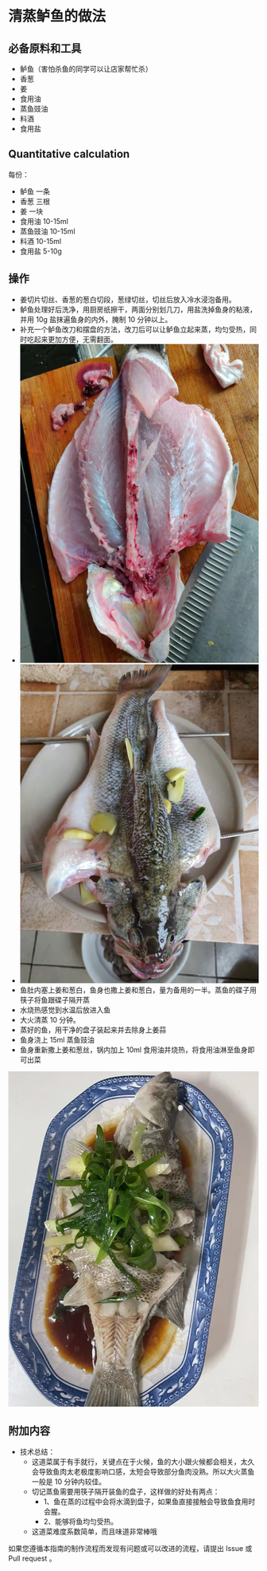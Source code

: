 # 清蒸鲈鱼的做法

## 必备原料和工具

- 鲈鱼（害怕杀鱼的同学可以让店家帮忙杀）
- 香葱
- 姜
- 食用油
- 蒸鱼豉油
- 料酒
- 食用盐

## Quantitative calculation

每份：

- 鲈鱼 一条
- 香葱 三根
- 姜  一块
- 食用油 10-15ml
- 蒸鱼豉油 10-15ml
- 料酒 10-15ml
- 食用盐 5-10g

## 操作

- 姜切片切丝、香葱的葱白切段，葱绿切丝，切丝后放入冷水浸泡备用。
- 鲈鱼处理好后洗净，用厨房纸擦干，两面分别划几刀，用盐洗掉鱼身的粘液，并用 10g 盐抹遍鱼身的内外，腌制 10 分钟以上。
- 补充一个鲈鱼改刀和摆盘的方法，改刀后可以让鲈鱼立起来蒸，均匀受热，同时吃起来更加方便，无需翻面。
- ![改刀](./改刀.jpg)
- ![摆盘](./摆盘.jpg)
- 鱼肚内塞上姜和葱白，鱼身也撒上姜和葱白，量为备用的一半。蒸鱼的碟子用筷子将鱼跟碟子隔开蒸
- 水烧热感觉到水温后放进入鱼
- 大火清蒸 10 分钟。
- 蒸好的鱼，用干净的盘子装起来并去除身上姜蒜
- 鱼身浇上 15ml 蒸鱼豉油
- 鱼身重新撒上姜和葱丝，锅内加上 10ml 食用油并烧热，将食用油淋至鱼身即可出菜

![示例菜成品](./清蒸鲈鱼.jpg)

## 附加内容

- 技术总结：
  - 这道菜属于有手就行，关键点在于火候，鱼的大小跟火候都会相关，太久会导致鱼肉太老极度影响口感，太短会导致部分鱼肉没熟。所以大火蒸鱼一般是 10 分钟内较佳。
  - 切记蒸鱼需要用筷子隔开装鱼的盘子，这样做的好处有两点：
    - 1、鱼在蒸的过程中会将水滴到盘子，如果鱼直接接触会导致鱼食用时会腥。
    - 2、能够将鱼均匀受热。
  - 这道菜难度系数简单，而且味道非常棒哦

如果您遵循本指南的制作流程而发现有问题或可以改进的流程，请提出 Issue 或 Pull request 。
